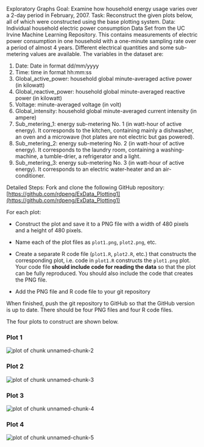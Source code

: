 Exploratory Graphs
Goal: Examine how household energy usage varies over a 2-day period in February, 2007. 
Task: Reconstruct the given plots below, all of which were constructed using the base plotting system.
Data:	Individual household electric power consumption Data Set from the UC Irvine Machine Learning Repository. This contains measurements of electric power consumption in one household with a one-minute sampling rate over a period of almost 4 years. Different electrical quantities and some sub-metering values are available. The variables in the dataset are:
1.	Date: Date in format dd/mm/yyyy 
2.	Time: time in format hh:mm:ss 
3.	Global_active_power: household global minute-averaged active power (in kilowatt) 
4.	Global_reactive_power: household global minute-averaged reactive power (in kilowatt) 
5.	Voltage: minute-averaged voltage (in volt) 
6.	Global_intensity: household global minute-averaged current intensity (in ampere) 
7.	Sub_metering_1: energy sub-metering No. 1 (in watt-hour of active energy). It corresponds to the kitchen, containing mainly a dishwasher, an oven and a microwave (hot plates are not electric but gas powered). 
8.	Sub_metering_2: energy sub-metering No. 2 (in watt-hour of active energy). It corresponds to the laundry room, containing a washing-machine, a tumble-drier, a refrigerator and a light. 
9.	Sub_metering_3: energy sub-metering No. 3 (in watt-hour of active energy). It corresponds to an electric water-heater and an air-conditioner.

Detailed Steps:
Fork and clone the following GitHub repository:
[https://github.com/rdpeng/ExData_Plotting1](https://github.com/rdpeng/ExData_Plotting1)

For each plot:
* Construct the plot and save it to a PNG file with a width of 480
pixels and a height of 480 pixels.

* Name each of the plot files as `plot1.png`, `plot2.png`, etc.

* Create a separate R code file (`plot1.R`, `plot2.R`, etc.) that
constructs the corresponding plot, i.e. code in `plot1.R` constructs
the `plot1.png` plot. Your code file **should include code for reading
the data** so that the plot can be fully reproduced. You should also
include the code that creates the PNG file.

* Add the PNG file and R code file to your git repository

When finished, push the git repository to
GitHub so that the GitHub version is up to
date. There should be four PNG files and four R code files.

The four plots to construct are shown below. 

### Plot 1
![plot of chunk unnamed-chunk-2](figure/unnamed-chunk-2.png) 

### Plot 2
![plot of chunk unnamed-chunk-3](figure/unnamed-chunk-3.png) 

### Plot 3
![plot of chunk unnamed-chunk-4](figure/unnamed-chunk-4.png) 

### Plot 4
![plot of chunk unnamed-chunk-5](figure/unnamed-chunk-5.png) 

